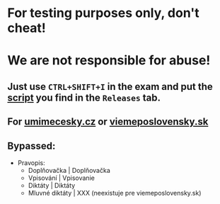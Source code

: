 # For testing purposes only, don't cheat!
# We are not responsible for abuse!

## Just use `CTRL+SHIFT+I` in the exam and put the [script](https://github.com/xHyroM/exam-solvers/blob/main/sites/umimecesky.cz/dist/main.js) you find in the `Releases` tab.

## For [umimecesky.cz](https://umimecesky.cz) or [viemeposlovensky.sk](https://viemeposlovensky.sk)

## Bypassed:
   - Pravopis:
     - Doplňovačka | Doplňovačka
     - Vpisování | Vpisovanie
     - Diktáty | Diktáty
     - Mluvné diktáty | XXX (neexistuje pre viemeposlovensky.sk)